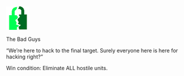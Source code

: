 ![netsec.png](netsec.png)

The Bad Guys

“We’re here to hack to the final target. Surely everyone here is here for hacking right?”

Win condition: Eliminate ALL hostile units.